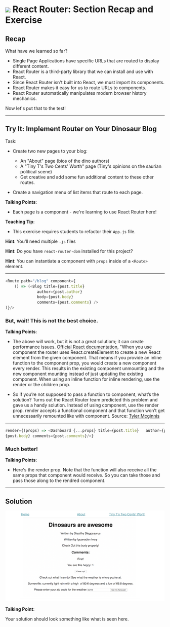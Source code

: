 # ![](https://ga-dash.s3.amazonaws.com/production/assets/logo-9f88ae6c9c3871690e33280fcf557f33.png) React Router: Section Recap and Exercise


## Recap
What have we learned so far?
* Single Page Applications have specific URLs that are routed to display
  different content.
* React Router is a third-party library that we can install and use with React.
* Since React Router isn't built into React, we must import its components.
* React Router makes it easy for us to route URLs to components.
* React Router automatically manipulates modern browser history mechanics.

Now let's put that to the test!

---

## Try It: Implement Router on Your Dinosaur Blog


Task:

- Create two new pages to your blog:
  - An "About" page (bios of the dino authors)
  - A "Tiny T's Two Cents' Worth" page (Tiny's opinions on the saurian political scene)
  - Get creative and add some fun additional content to these other routes.
  
- Create a navigation menu of list items that route to each page.
 
 
<aside class="notes">

**Talking Points**:

- Each page is a component - we're learning to use React Router here!
  
**Teaching Tip**:

- This exercise requires students to refactor their `App.js` file.

**Hint**: You'll need multiple `.js` files

**Hint**: Do you have `react-router-dom` installed for this project?

**Hint**: You can instantiate a component with `props` inside of a `<Route>` element. 

</aside>

---

```js
<Route path="/blog" component={
    () => (<Blog title={post.title}
              author={post.author}
              body={post.body}
              comments={post.comments} />
)}/>
```

### But, wait! This is not the best choice.

<aside class="notes">

**Talking Points**:
- The above will work, but it is not a great solutiom; it can create performance issues. [Official React documentation]( https://reacttraining.com/react-router/web/api/Routestates), "When you use component the router uses React.createElement to create a new React element from the given component. That means if you provide an inline function to the component prop, you would create a new component every render. This results in the existing component unmounting and the new component mounting instead of just updating the existing component. When using an inline function for inline rendering, use the render or the children prop.

- So if you’re not supposed to pass a function to component, what’s the solution? Turns out the React Router team predicted this problem and gave us a handy solution. Instead of using component, use the render prop. render accepts a functional component and that function won’t get unnecessarily remounted like with component. 
Source: [Tyler Mcginnis](https://tylermcginnis.com/react-router-pass-props-to-components/)

</aside>

---

```js
render={(props) => <Dashboard {...props} title={post.title}   author={post.author} body=
{post.body} comments={post.comments}/>}
```

### Much better!

<aside class="notes">

**Talking Points**:

- Here's the render prop. Note that the function will also receive all the same props that component would receive. So you can take those and pass those along to the rendred component.

</aside>

---

## Solution


![Solution for Project](assets/implement-router-solution.png)

<aside class="notes">

**Talking Point**:

Your solution should look something like what is seen here.

</aside>


